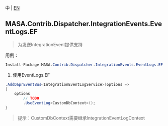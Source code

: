 中 | [EN](README.md)

## MASA.Contrib.Dispatcher.IntegrationEvents.EventLogs.EF

> 为发送IntegrationEvent提供支持

用例：

```C#
Install-Package MASA.Contrib.Dispatcher.IntegrationEvents.EventLogs.EF
```

1. 使用EventLogs.EF

```C#
.AddDaprEventBus<IntegrationEventLogService>(options =>
{
    options
        // TODO
        .UseEventLog<CustomDbContext>();
}
```

> 提示：CustomDbContext需要继承IntegrationEventLogContext
